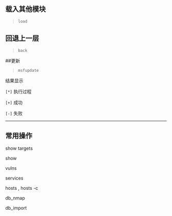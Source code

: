 
## 载入其他模块

> `load`


## 回退上一层 

> `back`

##更新

> `msfupdate`


结果显示

`[*]`  执行过程

`[+]`  成功

`[-]`  失败


-------------
## 常用操作

show targets 

show 

vulns

services

hosts , hosts -c

db_nmap

db_import